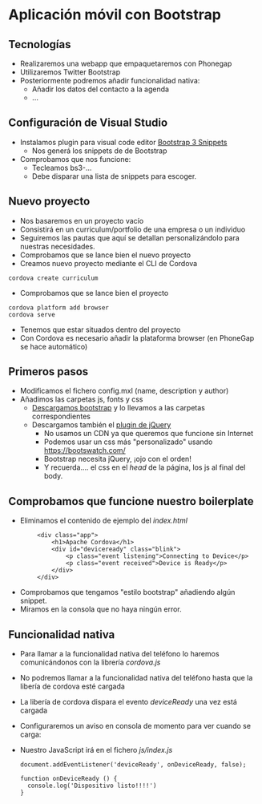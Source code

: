 # Aplicación móvil con Bootstrap


## Tecnologías
- Realizaremos una webapp que empaquetaremos con Phonegap
- Utilizaremos Twitter Bootstrap
- Posteriormente podremos añadir funcionalidad nativa:
  - Añadir los datos del contacto a la agenda
  - ...

## Configuración de Visual Studio

- Instalamos plugin para visual code editor [Bootstrap 3 Snippets](httpts://marketplace.visualstudio.ocom/items?itemName=wcwhitehead.bootstrap-3-snippets)
  - Nos generá los snippets de de Bootstrap
- Comprobamos que nos funcione:
  - Tecleamos bs3-...
  - Debe disparar una lista de snippets para escoger.


## Nuevo proyecto
- Nos basaremos en un proyecto vacío
- Consistirá en un curriculum/portfolio de una empresa o un individuo
- Seguiremos las pautas que aquí se detallan personalizándolo para nuestras necesidades.
- Comprobamos que se lance bien el nuevo proyecto
- Creamos nuevo proyecto mediante el CLI de Cordova
```
cordova create curriculum
```

- Comprobamos que se lance bien el proyecto
```
cordova platform add browser
cordova serve
```
  - Tenemos que estar situados dentro del proyecto
  - Con Cordova es necesario añadir la plataforma browser (en PhoneGap se hace automático)
  

## Primeros pasos
- Modificamos el fichero config.mxl (name, description y author)
- Añadimos las carpetas js, fonts y css
  - [Descargamos bootstrap](http://getbootstrap.com/docs/3.3/getting-started/#download) y lo llevamos a las carpetas correspondientes
  - Descargamos también el [plugin de jQuery](https://jquery.com/download/)
    - No usamos un CDN ya que queremos que funcione sin Internet
    - Podemos usar un css más "personalizado" usando https://bootswatch.com/
    - Bootstrap necesita jQuery, ¡ojo con el orden!
    - Y recuerda.... el css en el *head* de la página, los js al final del body.
 
## Comprobamos que funcione nuestro boilerplate
- Eliminamos el contenido de ejemplo del *index.html*
```
        <div class="app">
            <h1>Apache Cordova</h1>
            <div id="deviceready" class="blink">
                <p class="event listening">Connecting to Device</p>
                <p class="event received">Device is Ready</p>
            </div>
        </div>
```
- Comprobamos que tengamos "estilo bootstrap" añadiendo algún snippet.
- Miramos en la consola que no haya ningún error.


## Funcionalidad nativa
- Para llamar a la funcionalidad nativa del teléfono lo haremos comunicándonos con la librería *cordova.js*
- No podremos llamar a la funcionalidad nativa del teléfono hasta que la libería de cordova esté cargada 
- La libería de cordova dispara el evento *deviceReady* una vez está cargada

- Configuraremos un aviso en consola de momento para ver cuando se carga:
- Nuestro JavaScript irá en el fichero *js/index.js*
     ```
     document.addEventListener('deviceReady', onDeviceReady, false);
     
     function onDeviceReady () {
       console.log('Dispositivo listo!!!!')
     }
    ```

